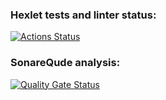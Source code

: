 ### Hexlet tests and linter status:

[![Actions Status](https://github.com/AntonKrasouski88/frontend-project-44/actions/workflows/hexlet-check.yml/badge.svg)](https://github.com/AntonKrasouski88/frontend-project-44/actions)

### SonareQude analysis:

[![Quality Gate Status](https://sonarcloud.io/api/project_badges/measure?project=AntonKrasouski88_frontend-project-44&metric=alert_status)](https://sonarcloud.io/summary/new_code?id=AntonKrasouski88_frontend-project-44)
